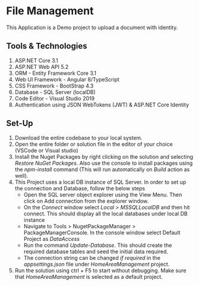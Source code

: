 # File Management

This Application is a Demo project to upload a document with identity. 

## Tools & Technologies
1. ASP.NET Core 3.1
2. ASP.NET Web API 5.2
3. ORM - Entity Framework Core 3.1
4. Web UI Framework - Angular 8/TypeScript
5. CSS Framework - BootStrap 4.3
6. Database - SQL Server (localDB)
7. Code Editor - Visual Studio 2019 
8. Authentication using JSON WebTokens (JWT) & ASP.NET Core Identity 

## Set-Up
1. Download the entire codebase to your local system.
2. Open the entire folder or solution file in the editor of your choice (VSCode or Visual studio)
3. Install the Nuget Packages by right clicking on the solution and selecting *Restore NuGet Packages*. 
   Also use the console to install packages using the *npm-install* command (This will run automatically on *Build* action as well).
4. This Project uses a local DB instance of SQL Server. In order to set up the connection and Database, follow the below steps
   - Open the SQL server object explorer using the View Menu. Then click on Add connection from the explorer window.
   - On the *Connect* window select *Local > MSSQLLocalDB* and then hit connect. This should display all the local databases under 
       local DB instance
   - Navigate to Tools > NugetPackageManager > PackageManagerConsole. In the console window select Default Project as *DataAccess*
   - Run the command *Update-Database*. This should create the required database tables and seed the initial data required.
   - The connection string can be changed *if required* in the *appsettings.json* file under *HomeAreaManagement* project.
5. Run the solution using ctrl + F5 to start without debugging. Make sure that *HomeAreaManagement* is selected as a default project. 

